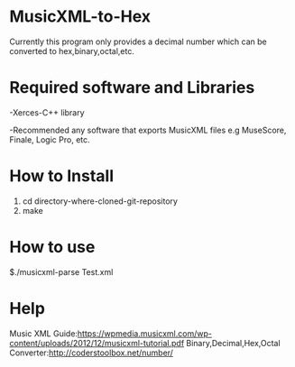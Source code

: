 # MusicXML-to-Hex
Currently this program only provides a decimal number which can be converted to hex,binary,octal,etc.

# Required software and Libraries
-Xerces-C++ library

-Recommended any software that exports MusicXML files e.g MuseScore, Finale, Logic Pro, etc.

# How to Install
1. cd directory-where-cloned-git-repository
2. make

# How to use
$./musicxml-parse Test.xml

# Help
Music XML Guide:https://wpmedia.musicxml.com/wp-content/uploads/2012/12/musicxml-tutorial.pdf
Binary,Decimal,Hex,Octal Converter:http://coderstoolbox.net/number/

